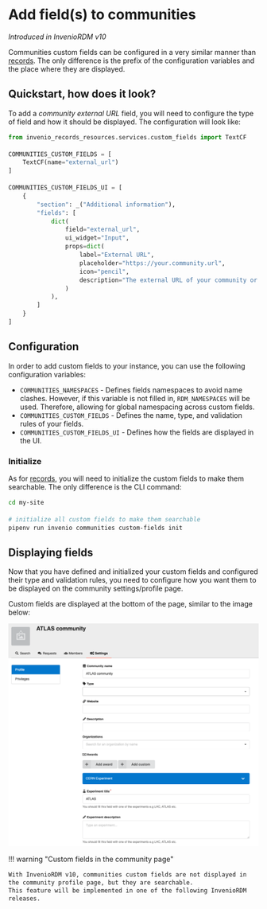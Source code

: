 # Add field(s) to communities

*Introduced in InvenioRDM v10*

Communities custom fields can be configured in a very similar manner than [records](./records.md).
The only difference is the prefix of the configuration variables and the place where they are
displayed.

## Quickstart, how does it look?

To add a _community external URL_ field, you will need to configure the type of
field and how it should be displayed. The configuration will look like:

```python
from invenio_records_resources.services.custom_fields import TextCF

COMMUNITIES_CUSTOM_FIELDS = [
    TextCF(name="external_url")
]

COMMUNITIES_CUSTOM_FIELDS_UI = [
    {
        "section": _("Additional information"),
        "fields": [
            dict(
                field="external_url",
                ui_widget="Input",
                props=dict(
                    label="External URL",
                    placeholder="https://your.community.url",
                    icon="pencil",
                    description="The external URL of your community or project.",
                )
            ),
        ]
    }
]
```

## Configuration

In order to add custom fields to your instance, you can use the following configuration variables:

- `COMMUNITIES_NAMESPACES` - Defines fields namespaces to avoid name clashes. However, if this variable is not filled in, `RDM_NAMESPACES` will be used. Therefore, allowing for global namespacing across custom fields.
- `COMMUNITIES_CUSTOM_FIELDS` - Defines the name, type, and validation rules of your fields.
- `COMMUNITIES_CUSTOM_FIELDS_UI` - Defines how the fields are displayed in the UI.

### Initialize

As for [records](./records.md#initialize), you will need to initialize the custom fields to
make them searchable. The only difference is the CLI command:

```bash
cd my-site

# initialize all custom fields to make them searchable
pipenv run invenio communities custom-fields init
```

## Displaying fields

Now that you have defined and initialized your custom fields and configured their type and validation rules, you need to configure how you want them to be displayed on the community settings/profile page.

Custom fields are displayed at the bottom of the page, similar to the image below:

![Custom fields in community settings page](../../imgs/community_settings_custom_fields.png)

!!! warning "Custom fields in the community page"

    With InvenioRDM v10, communities custom fields are not displayed in the community profile page, but they are searchable.
    This feature will be implemented in one of the following InvenioRDM releases.
